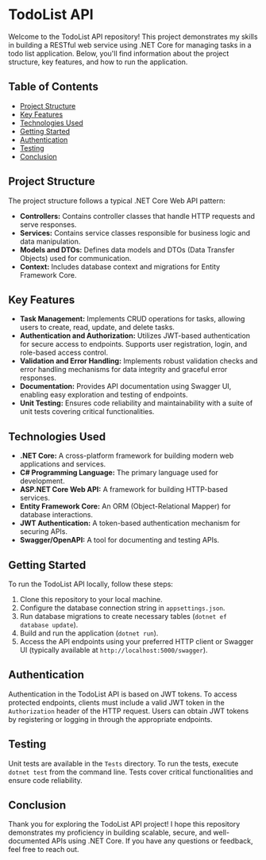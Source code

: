 # TodoList API

Welcome to the TodoList API repository! This project demonstrates my skills in building a RESTful web service using .NET Core for managing tasks in a todo list application. Below, you'll find information about the project structure, key features, and how to run the application.

## Table of Contents

- [Project Structure](#project-structure)
- [Key Features](#key-features)
- [Technologies Used](#technologies-used)
- [Getting Started](#getting-started)
- [Authentication](#authentication)
- [Testing](#testing)
- [Conclusion](#conclusion)

## Project Structure

The project structure follows a typical .NET Core Web API pattern:

- **Controllers:** Contains controller classes that handle HTTP requests and serve responses.
- **Services:** Contains service classes responsible for business logic and data manipulation.
- **Models and DTOs:** Defines data models and DTOs (Data Transfer Objects) used for communication.
- **Context:** Includes database context and migrations for Entity Framework Core.

## Key Features

- **Task Management:** Implements CRUD operations for tasks, allowing users to create, read, update, and delete tasks.
- **Authentication and Authorization:** Utilizes JWT-based authentication for secure access to endpoints. Supports user registration, login, and role-based access control.
- **Validation and Error Handling:** Implements robust validation checks and error handling mechanisms for data integrity and graceful error responses.
- **Documentation:** Provides API documentation using Swagger UI, enabling easy exploration and testing of endpoints.
- **Unit Testing:** Ensures code reliability and maintainability with a suite of unit tests covering critical functionalities.

## Technologies Used

- **.NET Core:** A cross-platform framework for building modern web applications and services.
- **C# Programming Language:** The primary language used for development.
- **ASP.NET Core Web API:** A framework for building HTTP-based services.
- **Entity Framework Core:** An ORM (Object-Relational Mapper) for database interactions.
- **JWT Authentication:** A token-based authentication mechanism for securing APIs.
- **Swagger/OpenAPI:** A tool for documenting and testing APIs.

## Getting Started

To run the TodoList API locally, follow these steps:

1. Clone this repository to your local machine.
2. Configure the database connection string in `appsettings.json`.
3. Run database migrations to create necessary tables (`dotnet ef database update`).
4. Build and run the application (`dotnet run`).
5. Access the API endpoints using your preferred HTTP client or Swagger UI (typically available at `http://localhost:5000/swagger`).

## Authentication

Authentication in the TodoList API is based on JWT tokens. To access protected endpoints, clients must include a valid JWT token in the `Authorization` header of the HTTP request. Users can obtain JWT tokens by registering or logging in through the appropriate endpoints.

## Testing

Unit tests are available in the `Tests` directory. To run the tests, execute `dotnet test` from the command line. Tests cover critical functionalities and ensure code reliability.

## Conclusion

Thank you for exploring the TodoList API project! I hope this repository demonstrates my proficiency in building scalable, secure, and well-documented APIs using .NET Core. If you have any questions or feedback, feel free to reach out.



